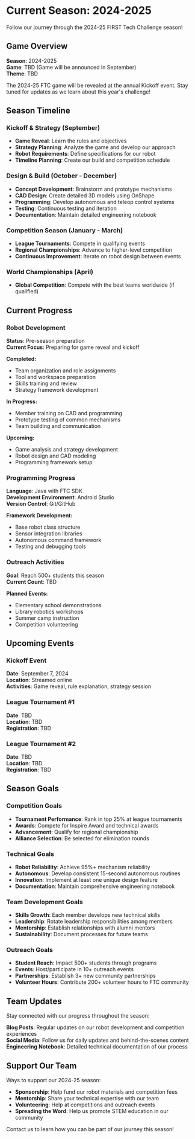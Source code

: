 # Current Season: 2024-2025

Follow our journey through the 2024-25 FIRST Tech Challenge season!

## Game Overview

**Season**: 2024-2025  
**Game**: TBD (Game will be announced in September)  
**Theme**: TBD

The 2024-25 FTC game will be revealed at the annual Kickoff event. Stay tuned for updates as we learn about this year's challenge!

## Season Timeline

### Kickoff & Strategy (September)
- **Game Reveal**: Learn the rules and objectives
- **Strategy Planning**: Analyze the game and develop our approach
- **Robot Requirements**: Define specifications for our robot
- **Timeline Planning**: Create our build and competition schedule

### Design & Build (October - December)
- **Concept Development**: Brainstorm and prototype mechanisms
- **CAD Design**: Create detailed 3D models using OnShape
- **Programming**: Develop autonomous and teleop control systems
- **Testing**: Continuous testing and iteration
- **Documentation**: Maintain detailed engineering notebook

### Competition Season (January - March)
- **League Tournaments**: Compete in qualifying events
- **Regional Championships**: Advance to higher-level competition
- **Continuous Improvement**: Iterate on robot design between events

### World Championships (April)
- **Global Competition**: Compete with the best teams worldwide (if qualified)

## Current Progress

### Robot Development
**Status**: Pre-season preparation  
**Current Focus**: Preparing for game reveal and kickoff

**Completed:**
- Team organization and role assignments
- Tool and workspace preparation
- Skills training and review
- Strategy framework development

**In Progress:**
- Member training on CAD and programming
- Prototype testing of common mechanisms
- Team building and communication

**Upcoming:**
- Game analysis and strategy development
- Robot design and CAD modeling
- Programming framework setup

### Programming Progress
**Language**: Java with FTC SDK  
**Development Environment**: Android Studio  
**Version Control**: Git/GitHub

**Framework Development:**
- Base robot class structure
- Sensor integration libraries
- Autonomous command framework
- Testing and debugging tools

### Outreach Activities
**Goal**: Reach 500+ students this season  
**Current Count**: TBD

**Planned Events:**
- Elementary school demonstrations
- Library robotics workshops
- Summer camp instruction
- Competition volunteering

## Upcoming Events

### Kickoff Event
**Date**: September 7, 2024  
**Location**: Streamed online  
**Activities**: Game reveal, rule explanation, strategy session

### League Tournament #1
**Date**: TBD  
**Location**: TBD  
**Registration**: TBD

### League Tournament #2
**Date**: TBD  
**Location**: TBD  
**Registration**: TBD

## Season Goals

### Competition Goals
- **Tournament Performance**: Rank in top 25% at league tournaments
- **Awards**: Compete for Inspire Award and technical awards
- **Advancement**: Qualify for regional championship
- **Alliance Selection**: Be selected for elimination rounds

### Technical Goals
- **Robot Reliability**: Achieve 95%+ mechanism reliability
- **Autonomous**: Develop consistent 15-second autonomous routines
- **Innovation**: Implement at least one unique design feature
- **Documentation**: Maintain comprehensive engineering notebook

### Team Development Goals
- **Skills Growth**: Each member develops new technical skills
- **Leadership**: Rotate leadership responsibilities among members
- **Mentorship**: Establish relationships with alumni mentors
- **Sustainability**: Document processes for future teams

### Outreach Goals
- **Student Reach**: Impact 500+ students through programs
- **Events**: Host/participate in 10+ outreach events
- **Partnerships**: Establish 3+ new community partnerships
- **Volunteer Hours**: Contribute 200+ volunteer hours to FTC community

## Team Updates

Stay connected with our progress throughout the season:

**Blog Posts**: Regular updates on our robot development and competition experiences  
**Social Media**: Follow us for daily updates and behind-the-scenes content  
**Engineering Notebook**: Detailed technical documentation of our process

## Support Our Team

Ways to support our 2024-25 season:
- **Sponsorship**: Help fund our robot materials and competition fees
- **Mentorship**: Share your technical expertise with our team
- **Volunteering**: Help at competitions and outreach events
- **Spreading the Word**: Help us promote STEM education in our community

Contact us to learn how you can be part of our journey this season!